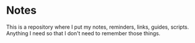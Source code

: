 # Notes

This is a repository where I put my notes, reminders, links, guides, scripts. Anything I need so that I don't need to remember those things.
